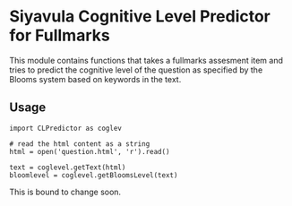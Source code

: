 # Siyavula Cognitive Level Predictor for Fullmarks

This module contains functions that takes a fullmarks assesment item and tries to predict
the cognitive level of the question as specified by the Blooms system based on keywords in the text.


## Usage

    import CLPredictor as coglev
    
    # read the html content as a string
    html = open('question.html', 'r').read()
    
    text = coglevel.getText(html)
    bloomlevel = coglevel.getBloomsLevel(text)


This is bound to change soon.